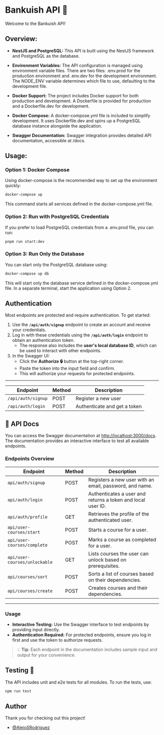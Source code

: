# Bankuish API 🚀

Welcome to the Bankuish API!

## Overview:

- **NestJS and PostgreSQL:** This API is built using the NestJS framework and PostgreSQL as the database.

- **Environment Variables:** The API configuration is managed using environment variable files. There are two files: .env.prod for the production environment and .env.dev for the development environment. The NODE_ENV variable determines which file to use, defaulting to the development file.

- **Docker Support:** The project includes Docker support for both production and development. A Dockerfile is provided for production and a Dockerfile.dev for development.

- **Docker Compose:** A docker-compose.yml file is included to simplify development. It uses Dockerfile.dev and spins up a PostgreSQL database instance alongside the application.

- **Swagger Documentation:** Swagger integration provides detailed API documentation, accessible at /docs.

## Usage:

### Option 1: Docker Compose

Using docker-compose is the recommended way to set up the environment quickly:

```bash
docker-compose up
```

This command starts all services defined in the docker-compose.yml file.

### Option 2: Run with PostgreSQL Credentials

If you prefer to load PostgreSQL credentials from a .env.prod file, you can run:

```bash
pnpm run start:dev
```

### Option 3: Run Only the Database

You can start only the PostgreSQL database using:

```bash
docker-compose up db
```

This will start only the database service defined in the docker-compose.yml file. In a separate terminal, start the application using Option 2.

## Authentication

Most endpoints are protected and require authentication. To get started:

1. Use the **`/api/auth/signup`** endpoint to create an account and receive your credentials.
2. Log in with these credentials using the **`/api/auth/login`** endpoint to obtain an authentication token.
    - The response also includes the **user's local database ID**, which can be used to interact with other endpoints.
3. In the Swagger UI:
    - Click the **Authorize 🔒** button at the top-right corner.
    - Paste the token into the input field and confirm.
    - This will authorize your requests for protected endpoints.

---

| Endpoint      | Method | Description                  |
| ------------- | ------ | ---------------------------- |
| `/api/auth/signup` | POST   | Register a new user          |
| `/api/auth/login`  | POST   | Authenticate and get a token |

## 📄 API Docs

You can access the Swagger documentation at [http://localhost:3000/docs](http://localhost:3000/docs).  
The documentation provides an interactive interface to test all available endpoints.

### **Endpoints Overview**

| **Endpoint**       | **Method** | **Description**                                                |
|---------------------|------------|----------------------------------------------------------------|
| `api/auth/signup`      | POST       | Registers a new user with an email, password, and name.       |
| `api/auth/login`       | POST       | Authenticates a user and returns a token and local user ID.   |
| `api/auth/profile`     | GET        | Retrieves the profile of the authenticated user.             |
| `api/user-courses/start` | POST     | Starts a course for a user.                                   |
| `api/user-courses/complete` | POST | Marks a course as completed for a user.                      |
| `api/user-courses/unlockable` | GET | Lists courses the user can unlock based on prerequisites.    |
| `api/courses/sort`     | POST       | Sorts a list of courses based on their dependencies.         |
| `api/courses/create`   | POST       | Creates courses and their dependencies.                     |

---

### **Usage**

- **Interactive Testing:** Use the Swagger interface to test endpoints by providing input directly.
- **Authentication Required:** For protected endpoints, ensure you log in first and use the token to authorize requests.

> 💡 **Tip**: Each endpoint in the documentation includes sample input and output for your convenience.

## Testing 🧪

The API includes unit and e2e tests for all modules. To run the tests, use:

```bash
npm run test
```

## Author

Thank you for checking out this project!

- [@AlejoSRodriguez](https://github.com/AlejoSRodriguez)
